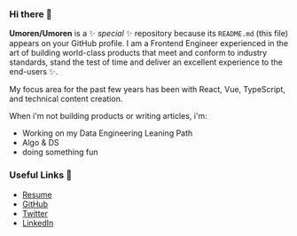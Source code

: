 ### Hi there 👋

**Umoren/Umoren** is a ✨ _special_ ✨ repository because its `README.md` (this file) appears on your GitHub profile.
I am a Frontend Engineer experienced in the art of building world-class products that meet and conform to industry standards, stand the test of time and deliver an excellent experience to the end-users ✨.

My focus area for the past few years has been with React, Vue, TypeScript, and technical content creation. 

When i'm not building products or writing articles, i'm:
* Working on my Data Engineering Leaning Path
* Algo & DS
* doing something fun 

### Useful Links 🌻
- [Resume](https://bit.ly/Umoren)
- [GitHub](https://github.com/Umoren)
- [Twitter](https://twitter.com/saameeey)
- [LinkedIn](https://linkedin.com/in/umoren)

